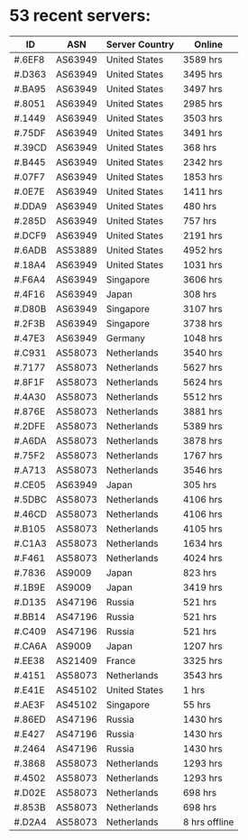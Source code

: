 # 53 recent servers:

| ID | ASN | Server Country | Online |
| ------ | ------ | ------ | ------ |
| #.6EF8 | AS63949 | United States | 3589 hrs |
| #.D363 | AS63949 | United States | 3495 hrs |
| #.BA95 | AS63949 | United States | 3497 hrs |
| #.8051 | AS63949 | United States | 2985 hrs |
| #.1449 | AS63949 | United States | 3503 hrs |
| #.75DF | AS63949 | United States | 3491 hrs |
| #.39CD | AS63949 | United States | 368 hrs |
| #.B445 | AS63949 | United States | 2342 hrs |
| #.07F7 | AS63949 | United States | 1853 hrs |
| #.0E7E | AS63949 | United States | 1411 hrs |
| #.DDA9 | AS63949 | United States | 480 hrs |
| #.285D | AS63949 | United States | 757 hrs |
| #.DCF9 | AS63949 | United States | 2191 hrs |
| #.6ADB | AS53889 | United States | 4952 hrs |
| #.18A4 | AS63949 | United States | 1031 hrs |
| #.F6A4 | AS63949 | Singapore | 3606 hrs |
| #.4F16 | AS63949 | Japan | 308 hrs |
| #.D80B | AS63949 | Singapore | 3107 hrs |
| #.2F3B | AS63949 | Singapore | 3738 hrs |
| #.47E3 | AS63949 | Germany | 1048 hrs |
| #.C931 | AS58073 | Netherlands | 3540 hrs |
| #.7177 | AS58073 | Netherlands | 5627 hrs |
| #.8F1F | AS58073 | Netherlands | 5624 hrs |
| #.4A30 | AS58073 | Netherlands | 5512 hrs |
| #.876E | AS58073 | Netherlands | 3881 hrs |
| #.2DFE | AS58073 | Netherlands | 5389 hrs |
| #.A6DA | AS58073 | Netherlands | 3878 hrs |
| #.75F2 | AS58073 | Netherlands | 1767 hrs |
| #.A713 | AS58073 | Netherlands | 3546 hrs |
| #.CE05 | AS63949 | Japan | 305 hrs |
| #.5DBC | AS58073 | Netherlands | 4106 hrs |
| #.46CD | AS58073 | Netherlands | 4106 hrs |
| #.B105 | AS58073 | Netherlands | 4105 hrs |
| #.C1A3 | AS58073 | Netherlands | 1634 hrs |
| #.F461 | AS58073 | Netherlands | 4024 hrs |
| #.7836 | AS9009 | Japan | 823 hrs |
| #.1B9E | AS9009 | Japan | 3419 hrs |
| #.D135 | AS47196 | Russia | 521 hrs |
| #.BB14 | AS47196 | Russia | 521 hrs |
| #.C409 | AS47196 | Russia | 521 hrs |
| #.CA6A | AS9009 | Japan | 1207 hrs |
| #.EE38 | AS21409 | France | 3325 hrs |
| #.4151 | AS58073 | Netherlands | 3543 hrs |
| #.E41E | AS45102 | United States | 1 hrs |
| #.AE3F | AS45102 | Singapore | 55 hrs |
| #.86ED | AS47196 | Russia | 1430 hrs |
| #.E427 | AS47196 | Russia | 1430 hrs |
| #.2464 | AS47196 | Russia | 1430 hrs |
| #.3868 | AS58073 | Netherlands | 1293 hrs |
| #.4502 | AS58073 | Netherlands | 1293 hrs |
| #.D02E | AS58073 | Netherlands | 698 hrs |
| #.853B | AS58073 | Netherlands | 698 hrs |
| #.D2A4 | AS58073 | Netherlands | 8 hrs offline |

